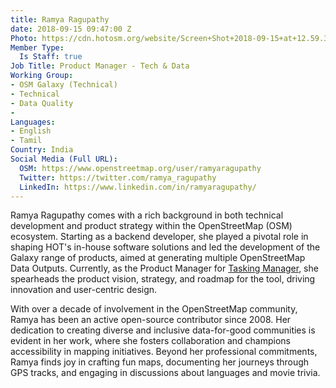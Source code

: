 ```yaml
---
title: Ramya Ragupathy
date: 2018-09-15 09:47:00 Z
Photo: https://cdn.hotosm.org/website/Screen+Shot+2018-09-15+at+12.59.35.png
Member Type:
  Is Staff: true
Job Title: Product Manager - Tech & Data
Working Group:
- OSM Galaxy (Technical)
- Technical
- Data Quality
- 
Languages:
- English
- Tamil
Country: India
Social Media (Full URL):
  OSM: https://www.openstreetmap.org/user/ramyaragupathy
  Twitter: https://twitter.com/ramya_ragupathy
  LinkedIn: https://www.linkedin.com/in/ramyaragupathy/
---
```


Ramya Ragupathy comes with a rich background in both technical development and product strategy within the OpenStreetMap (OSM) ecosystem. Starting as a backend developer, she played a pivotal role in shaping HOT's in-house software solutions and led the development of the Galaxy range of products, aimed at generating multiple OpenStreetMap Data Outputs. Currently, as the Product Manager for [Tasking Manager](https://tasks.hotosm.org/), she spearheads the product vision, strategy, and roadmap for the tool, driving innovation and user-centric design.

With over a decade of involvement in the OpenStreetMap community, Ramya has been an active open-source contributor since 2008. Her dedication to creating diverse and inclusive data-for-good communities is evident in her work, where she fosters collaboration and champions accessibility in mapping initiatives. Beyond her professional commitments, Ramya finds joy in crafting fun maps, documenting her journeys through GPS tracks, and engaging in discussions about languages and movie trivia.